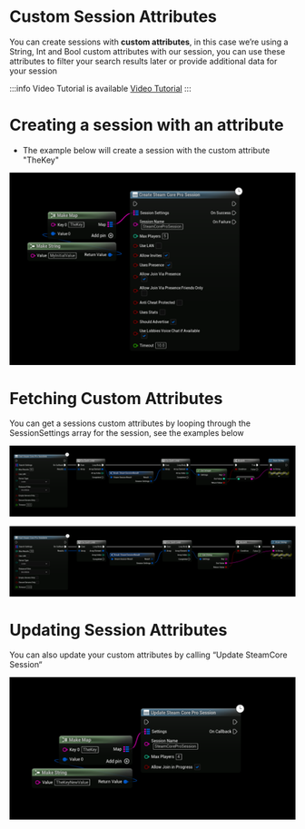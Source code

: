 # Custom Session Attributes
You can create sessions with **custom attributes**, in this case we’re using a String, Int and Bool custom attributes with our session, you can use these attributes to filter your search results later or provide additional data for your session

:::info Video Tutorial is available
[Video Tutorial](../../videos/multiplayer-sessions.mdx)
:::

# Creating a session with an attribute
-  The example below will create a session with the custom attribute "TheKey"

![Img1](../../../../static/img/attribute_create.png)

# Fetching Custom Attributes
You can get a sessions custom attributes by looping through the SessionSettings array for the session, see the examples below

![Integer](../../../../static/img/attribute_int.png)

![String](../../../../static/img/attribute_string.png)

 # Updating Session Attributes
 You can also update your custom attributes by calling “Update SteamCore Session“
 
![Img1](../../../../static/img/attribute_update.png)
